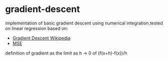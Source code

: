 # gradient-descent
implementation of basic gradient descent using 
numerical integration,tested on linear regression based on:

- [Gradient Descent 
Wikipedia](https://en.wikipedia.org/wiki/Gradient_descent)
- [MSE](https://en.wikipedia.org/wiki/Mean_squared_error)

definition of gradient as the limit as h -> 0 of (f(x+h)-f(x))/h
